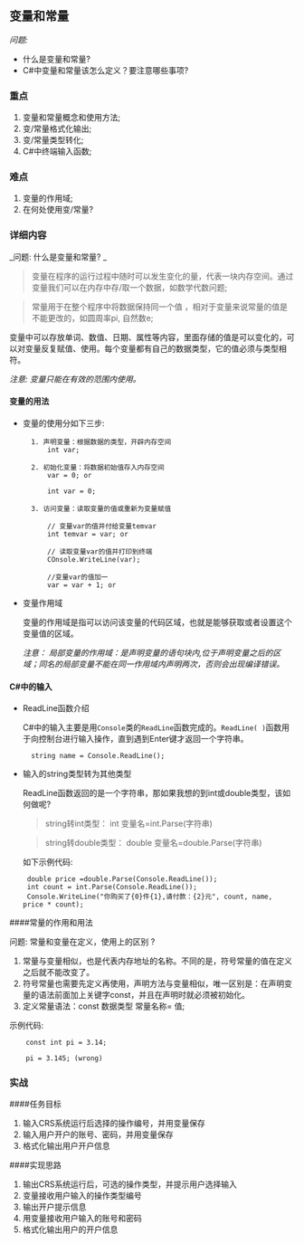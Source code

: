 ## 变量和常量

*问题:*
    
+ 什么是变量和常量?
+ C#中变量和常量该怎么定义？要注意哪些事项?

### 重点

1. 变量和常量概念和使用方法;
2. 变/常量格式化输出;
3. 变/常量类型转化;
4. C#中终端输入函数;

### 难点

1. 变量的作用域;
2. 在何处使用变/常量?

### 详细内容

_问题: 什么是变量和常量? _

> 变量在程序的运行过程中随时可以发生变化的量，代表一块内存空间。通过变量我们可以在内存中存/取一个数据，如数学代数问题;
    
> 常量用于在整个程序中将数据保持同一个值 ，相对于变量来说常量的值是不能更改的，如圆周率pi, 自然数e;
    
变量中可以存放单词、数值、日期、属性等内容，里面存储的值是可以变化的，可以对变量反复赋值、使用。每个变量都有自己的数据类型，它的值必须与类型相符。

*注意: 变量只能在有效的范围内使用。*


#### 变量的用法

+ 变量的使用分如下三步:
    
        1. 声明变量：根据数据的类型，开辟内存空间 
            int var;
            
        2. 初始化变量：将数据初始值存入内存空间 
            var = 0; or 
            
            int var = 0;
            
        3. 访问变量：读取变量的值或重新为变量赋值
        
            // 变量var的值并付给变量temvar
            int temvar = var; or
            
            // 读取变量var的值并打印到终端
            COnsole.WriteLine(var);
            
            //变量var的值加一
            var = var + 1; or

+ 变量作用域

     变量的作用域是指可以访问该变量的代码区域，也就是能够获取或者设置这个变量值的区域。
     
     *注意： 局部变量的作用域：是声明变量的语句块内,位于声明变量之后的区域；同名的局部变量不能在同一作用域内声明两次，否则会出现编译错误。*

#### C#中的输入

- ReadLine函数介绍

    C#中的输入主要是用`Console`类的`ReadLine`函数完成的。`ReadLine( )`函数用于向控制台进行输入操作，直到遇到Enter键才返回一个字符串。
    
        string name = Console.ReadLine();
        
-  输入的string类型转为其他类型   

    ReadLine函数返回的是一个字符串，那如果我想的到int或double类型，该如何做呢?
    
    > string转int类型： int 变量名=int.Parse(字符串)
    
    > string转double类型： double 变量名=double.Parse(字符串)
    
    如下示例代码:
    
        double price =double.Parse(Console.ReadLine());
        int count = int.Parse(Console.ReadLine());
        Console.WriteLine("你购买了{0}件{1},请付款：{2}元", count, name, price * count);



####常量的作用和用法

问题: 常量和变量在定义，使用上的区别 ?
    
1. 常量与变量相似，也是代表内存地址的名称。不同的是，符号常量的值在定义之后就不能改变了。
2. 符号常量也需要先定义再使用，声明方法与变量相似，唯一区别是：在声明变量的语法前面加上关键字const，并且在声明时就必须被初始化。
3. 定义常量语法：const  数据类型  常量名称= 值;

示例代码:
    
        const int pi = 3.14;
        
        pi = 3.145; (wrong)

### 实战  

####任务目标
    
1. 输入CRS系统运行后选择的操作编号，并用变量保存
2. 输入用户开户的账号、密码，并用变量保存
3. 格式化输出用户开户信息
        
####实现思路
    
1. 输出CRS系统运行后，可选的操作类型，并提示用户选择输入
2. 变量接收用户输入的操作类型编号
3. 输出开户提示信息
4. 用变量接收用户输入的账号和密码
5. 格式化输出用户的开户信息



